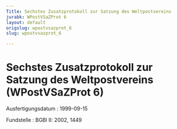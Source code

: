 ```yaml
---
Title: Sechstes Zusatzprotokoll zur Satzung des Weltpostvereins
jurabk: WPostVSaZProt 6
layout: default
origslug: wpostvsazprot_6
slug: wpostvsazprot_6

---
```


# Sechstes Zusatzprotokoll zur Satzung des Weltpostvereins (WPostVSaZProt 6)

Ausfertigungsdatum
:   1999-09-15

Fundstelle
:   BGBl II: 2002, 1449

